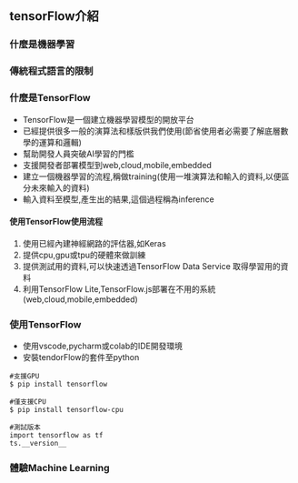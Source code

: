 ## tensorFlow介紹

### 什麼是機器學習
### 傳統程式語言的限制
### 什麼是TensorFlow
- TensorFlow是一個建立機器學習模型的開放平台
- 已經提供很多一般的演算法和樣版供我們使用(節省使用者必需要了解底層數學的運算和邏輯)
- 幫助開發人員突破AI學習的門檻
- 支援開發者部署模型到web,cloud,mobile,embedded
- 建立一個機器學習的流程,稱做training(使用一堆演算法和輸入的資料,以便區分未來輸入的資料)
- 輸入資料至模型,產生出的結果,這個過程稱為inference

#### 使用TensorFlow使用流程
1. 使用已經內建神經網路的評估器,如Keras
2. 提供cpu,gpu或tpu的硬體來做訓練
3. 提供測試用的資料,可以快速透過TensorFlow Data Service 取得學習用的資料
4. 利用TensorFlow Lite,TensorFlow.js部署在不用的系統(web,cloud,mobile,embedded)
### 使用TensorFlow
- 使用vscode,pycharm或colab的IDE開發環境
- 安裝tendorFlow的套件至python

```
#支援GPU
$ pip install tensorflow

#僅支援CPU
$ pip install tensorflow-cpu

#測試版本
import tensorflow as tf
ts.__version__
```
### 體驗Machine Learning
